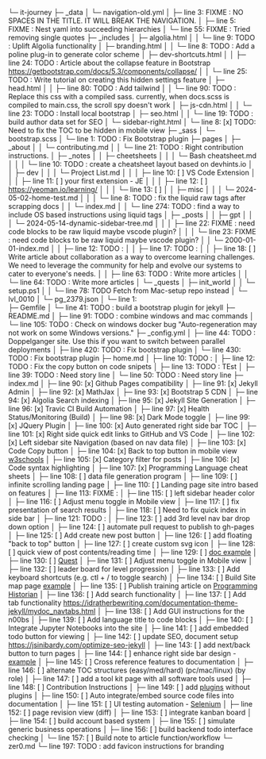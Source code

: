 └─ it-journey
   ├─ _data
   │  └─ navigation-old.yml
   │     ├─ line 3: FIXME : NO SPACES IN THE TITLE. IT WILL BREAK THE NAVIGATION.
   │     ├─ line 5: FIXME : Nest yaml into succeeding hierarchies
   │     └─ line 55: FIXME : Tried removing single quotes
   ├─ _includes
   │  ├─ algolia.html
   │  │  └─ line 9: TODO : Uplift Algolia functionality
   │  ├─ branding.html
   │  │  └─ line 8: TODO : Add a poline plug-in to generate color scheme
   │  ├─ dev-shortcuts.html
   │  │  ├─ line 24: TODO : Article about the collapse feature in Bootstrap https://getbootstrap.com/docs/5.3/components/collapse/
   │  │  └─ line 25: TODO : Write tutorial on creating this hidden settings feature
   │  ├─ head.html
   │  │  ├─ line 80: TODO : Add tailwind
   │  │  └─ line 90: TODO : Replace this css with a compiled sass. currently, when docs.scss is compiled to main.css, the scroll spy doesn't work
   │  ├─ js-cdn.html
   │  │  └─ line 23: TODO : Install local bootstrap
   │  ├─ seo.html
   │  │  └─ line 19: TODO : build author data set for SEO
   │  └─ sidebar-right.html
   │     └─ line 8: [x] TODO: Need to fix the TOC to be hidden in mobile view
   ├─ _sass
   │  └─ bootstrap.scss
   │     └─ line 1: TODO : Fix Bootstrap plugin
   ├─ pages
   │  ├─ _about
   │  │  └─ contributing.md
   │  │     └─ line 21: TODO : Right contribution instructions.
   │  ├─ _notes
   │  │  ├─ cheetsheets
   │  │  │  └─ Bash cheatsheet.md
   │  │  │     └─ line 10: TODO : create a cheatsheet layout based on devhints.io
   │  │  ├─ dev
   │  │  │  └─ Project List.md
   │  │  │     ├─ line 10: [ ] VS Code Extension
   │  │  │     ├─ line 11: [ ] your first extension - JE
   │  │  │     ├─ line 12: [ ] https://yeoman.io/learning/
   │  │  │     └─ line 13: [ ] 
   │  │  ├─ misc
   │  │  │  └─ 2024-05-02-home-test.md
   │  │  │     └─ line 8: TODO : fix the liquid raw tags after scrapping docs
   │  │  └─ index.md
   │  │     └─ line 274: TODO : find a way to include OS based instructions using liquid tags
   │  ├─ _posts
   │  │  ├─ gpt
   │  │  │  └─ 2024-05-14-dynamic-sidebar-tree.md
   │  │  │     ├─ line 22: FIXME : need code blocks to be raw liquid maybe vscode plugin?
   │  │  │     └─ line 23: FIXME : need code blocks to be raw liquid maybe vscode plugin?
   │  │  └─ 2000-01-01-index.md
   │  │     ├─ line 12: TODO :
   │  │     ├─ line 17: TODO :
   │  │     ├─ line 18: [ ] Write article about collaboration as a way to overcome learning challenges. We need to leverage the community for help and evolve our systems to cater to everyone's needs.
   │  │     ├─ line 63: TODO : Write more articles
   │  │     └─ line 64: TODO : Write more articles
   │  └─ _quests
   │     ├─ init_world
   │     │  └─ setup.ps1
   │     │     └─ line 78: TODO Fetch from Mac-setup repo instead
   │     └─ lvl_0010
   │        └─ pg_2379.json
   │           └─ line 1:  
   ├─ Gemfile
   │  └─ line 41: TODO : build a bootstrap plugin for jekyll
   ├─ README.md
   │  ├─ line 91: TODO : combine windows and mac commands
   │  └─ line 105: TODO : Check on windows docker bug "Auto-regeneration may not work on some Windows versions."
   ├─ _config.yml
   │  ├─ line 44: TODO : Doppelganger site. Use this if you want to switch between parallel deployments
   │  ├─ line 420: TODO : Fix bootstrap plugin
   │  └─ line 430: TODO : Fix bootstrap plugin
   ├─ home.md
   │  ├─ line 10: TODO :
   │  ├─ line 12: TODO : Fix the copy button on code snipets
   │  ├─ line 13: TODO : TEst
   │  ├─ line 39: TODO : Need story line
   │  └─ line 50: TODO : Need story line
   ├─ index.md
   │  ├─ line 90: [x] Github Pages compatibility
   │  ├─ line 91: [x] Jekyll Admin
   │  ├─ line 92: [x] MathJax
   │  ├─ line 93: [x] Bootstrap 5 CDN
   │  ├─ line 94: [x] Algolia Search indexing
   │  ├─ line 95: [x] Jekyll Site Generation
   │  ├─ line 96: [x] Travic CI Build Automation
   │  ├─ line 97: [x] Health Status/Monitoring (Build)
   │  ├─ line 98: [x] Dark Mode toggle
   │  ├─ line 99: [x] JQuery Plugin
   │  ├─ line 100: [x] Auto generated right side bar TOC
   │  ├─ line 101: [x] Right side quick edit links to GitHub and VS Code
   │  ├─ line 102: [x] Left sidebar site Navigation (based on nav data file)
   │  ├─ line 103: [x] Code Copy button
   │  ├─ line 104: [x] Back to top button in mobile view [w3schools](https://www.w3schools.com/howto/howto_js_scroll_to_top.asp)
   │  ├─ line 105: [x] Category filter for posts
   │  ├─ line 106: [x] Code syntax highlighting
   │  ├─ line 107: [x] Programming Language cheat sheets
   │  ├─ line 108: [ ] data file generation program
   │  ├─ line 109: [ ] infinite scrolling landing page
   │  ├─ line 110: [ ] Landing page site intro based on features
   │  ├─ line 113: FIXME :
   │  ├─ line 115: [ ] left sidebar header color
   │  ├─ line 116: [ ] Adjust menu toggle in Mobile view
   │  ├─ line 117: [ ] fix presentation of search results
   │  ├─ line 118: [ ] Need to fix quick index in side bar
   │  ├─ line 121: TODO :
   │  ├─ line 123: [ ] add 3rd level nav bar drop down option
   │  ├─ line 124: [ ] automate pull request to publish to gh-pages
   │  ├─ line 125: [ ] Add create new post button
   │  ├─ line 126: [ ] add floating "back to top" button
   │  ├─ line 127: [ ] create custom svg icon
   │  ├─ line 128: [ ] quick view of post contents/reading time
   │  ├─ line 129: [ ] [doc example](https://tmuxp.git-pull.com/index.html)
   │  ├─ line 130: [ ] [Quest](/quests/home)
   │  ├─ line 131: [ ] Adjust menu toggle in Mobile view
   │  ├─ line 132: [ ] leader board for level progression
   │  ├─ line 133: [ ] Add keyboard shortcuts (e.g. ctl + / to toggle search)
   │  ├─ line 134: [ ] Build Site map page [example](http://www.publicdomainsherpa.com/site-map.html)
   │  ├─ line 135: [ ] Publish training article on [Programming Historian](https://programminghistorian.org/)
   │  ├─ line 136: [ ] Add search functionality
   │  ├─ line 137: [ ] Add tab functionality https://idratherbewriting.com/documentation-theme-jekyll/mydoc_navtabs.html
   │  ├─ line 138: [ ] Add GUI instructions for the n00bs
   │  ├─ line 139: [ ] Add language title to code blocks
   │  ├─ line 140: [ ] Integrate Jupyter Notebooks into the site
   │  ├─ line 141: [ ] add embedded todo button for viewing
   │  ├─ line 142: [ ] update SEO, document setup https://jsinibardy.com/optimize-seo-jekyll
   │  ├─ line 143: [ ] add next/back button to turn pages
   │  ├─ line 144: [ ] enhance right side bar design - [example](https://bootstrap-themes.github.io/dashboard/docs/#whats-included)
   │  ├─ line 145: [ ] Cross reference features to documentation
   │  ├─ line 146: [ ] alternate TOC structures (easy/med/hard) (pc/mac/linux) (by role)
   │  ├─ line 147: [ ] add a tool kit page with all software tools used
   │  ├─ line 148: [ ] Contribution Instructions
   │  ├─ line 149: [ ] add [plugins](https://jekyllcodex.org/without-plugins/) without plugins
   │  ├─ line 150: [ ] Auto integrate/embed source code files into documentation
   │  ├─ line 151: [ ] UI testing automation - [Selenium](https://www.selenium.dev/)
   │  ├─ line 152: [ ] page revision view (diff)
   │  ├─ line 153: [ ] integrate kanban board
   │  ├─ line 154: [ ] build account based system
   │  ├─ line 155: [ ] simulate generic business operations
   │  ├─ line 156: [ ] build backend todo interface checking
   │  └─ line 157: [ ] Build note to article function/workflow
   └─ zer0.md
      └─ line 197: TODO : add favicon instructions for branding
